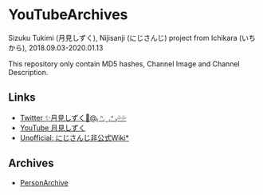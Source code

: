 # YouTubeArchives
Sizuku Tukimi (月見しずく), Nijisanji (にじさんじ) project from Ichikara (いちから), 2018.09.03-2020.01.13

This repository only contain MD5 hashes, Channel Image and Channel Description.

## Links
- [Twitter ✨月見しずく🎀@₍ ᐢ. ̫ .ᐢ ₎💦💦](https://twitter.com/tukimi_sizuku)
- [YouTube 月見しずく](https://www.youtube.com/channel/UCqQV8xEBWd5SVZBLlYrS_5Q/)
- [Unofficial: にじさんじ非公式Wiki*](https://wikiwiki.jp/nijisanji/%E6%9C%88%E8%A6%8B%E3%81%97%E3%81%9A%E3%81%8F)

## Archives
- [PersonArchive](https://github.com/archivedc/PersonArchive-Sizuku-Tukimi-2018-Ichikara-Nijisanji)
